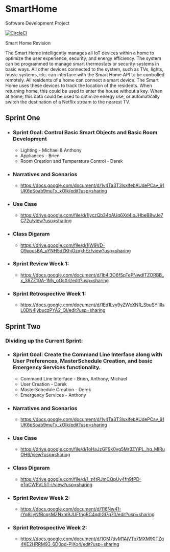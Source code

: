 # SmartHome
Software Development Project

[![CircleCI](https://circleci.com/gh/Dhowes24/SmartHome/tree/master.svg?style=svg)](https://circleci.com/gh/Dhowes24/SmartHome/tree/master)


Smart Home Revision

The Smart Home intelligently manages all IoT devices within a home to optimize the user experience, security, and energy efficiency. The system can be programmed to manage smart thermostats or security systems in basic ways. All other devices connected to the system, such as TVs, lights, music systems, etc. can interface with the Smart Home API to be controlled remotely. All residents of a home can connect a smart device. The Smart Home uses these devices to track the location of the residents. When returning home, this could be used to enter the house without a key. When at home, this data could be used to optimize energy use, or automatically switch the destination of a Netflix stream to the nearest TV.


## Sprint One
* ### Sprint Goal: Control Basic Smart Objects and Basic Room Development
  * Lighting - Michael & Anthony
  * Appliances - Brien
  * Room Creation and Temperature Control - Derek
 
* ### Narratives and Scenarios
  * https://docs.google.com/document/d/1v4Ta3T3lsxlfebAUdePCav_91UK6pSoab9muTx_xOIk/edit?usp=sharing

* ### Use Case
  * https://drive.google.com/file/d/1lyczQb34oAUq6Xd4ioJHbeB8wJe7C72u/view?usp=sharing

* ### Class Digaram
  * https://drive.google.com/file/d/1lW9VD-O9xoosBA_uYNH5dZKhjOzqkhEz/view?usp=sharing
  
* ### Sprint Review Week 1:
  * https://docs.google.com/document/d/1b4l3O6fSpTePNwdlTZORBB_x_38ZZ1OA-1My_oOsXrI/edit?usp=sharing

* ### Sprint Retrospective Week 1:
  * https://docs.google.com/document/d/1Ed1Lvy9yZWcXNR_SbuSYlIIIsL0DN4lybuczPYA2_QI/edit?usp=sharing


## Sprint Two
### Dividing up the Current Sprint:
* ### Sprint Goal: Create the Command Line Interface along with User Preferences, MasterSchedule Creation, and basic Emergency Services functionality.
  * Command Line Interface - Brien, Anthony, Michael
  * User Creation - Derek
  * MasterSchedule Creation - Derek
  * Emergency Services - Anthony

* ### Narratives and Scenarios
  * https://docs.google.com/document/d/1v4Ta3T3lsxlfebAUdePCav_91UK6pSoab9muTx_xOIk/edit?usp=sharing

* ### Use Case
  * https://drive.google.com/file/d/1oHaJzGF9k0vg5Mr3ZYiPL_hq_MIRuOH6/view?usp=sharing
  
* ### Class Digaram
  * https://drive.google.com/file/d/1_z4tRJmCQpUy4fn9fPD-eTqCWFVL5T-i/view?usp=sharing

* ### Sprint Review Week 2:
  * https://docs.google.com/document/d/116Nw41-rYq8LyNfBoqsMZNxm9JUFfngRC4qdIGI7q70/edit?usp=sharing

* ### Sprint Retrospective Week 2:
  * https://docs.google.com/document/d/1OM7dvM1AjVTo7MXM90TZq4KE2HRRM93_6D0pd-PjXo4/edit?usp=sharing
